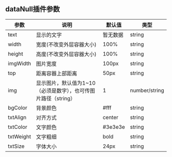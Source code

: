 ## dataNull插件参数

| 参数     | 说明                   | 默认值  | 类型 |
| ------   | ------                 | ------  | ------ |
| text     | 显示的文字              | 暂无数据 | string |
| width    | 宽度(不改变外层容器大小) | 100%    |string |
| height   | 高度(不改变外层容器大小) | 100%    |string |
| imgWidth | 图片宽度                | 100px   |string |
| top      | 距离容器上部距离         | 50px    |string |
| img      | 显示图片，默认值为1~10（必须是数字），也可传图片路径（string）   | 1     |number/string |
| bgColor  | 背景颜色                | #fff    |string |
| txtAlign | 对齐方式                | center  |string |
| txtColor | 文字颜色                | #3e3e3e |string |
| txtWeight| 文字粗细                | bold    |string |
| txtSize  | 字体大小                | 24px    |string |